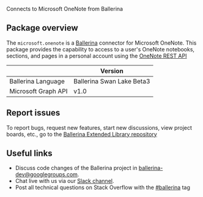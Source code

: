 Connects to Microsoft OneNote from Ballerina

## Package overview
The `microsoft.onenote` is a [Ballerina](https://ballerina.io/) connector for Microsoft OneNote.
This package provides the capability to access to a user's OneNote notebooks, sections, and pages in a personal 
account using the [OneNote REST API](https://docs.microsoft.com/en-us/graph/api/resources/onenote-api-overview?view=graph-rest-1.0)

|                             |           Version           |
| ----------------------------|-----------------------------|
| Ballerina Language          |  Ballerina Swan Lake Beta3  |
| Microsoft Graph API         |  v1.0                       |
 
## Report issues
To report bugs, request new features, start new discussions, view project boards, etc., go to the [Ballerina Extended Library repository](https://github.com/ballerina-platform/ballerina-extended-library)

## Useful links
- Discuss code changes of the Ballerina project in [ballerina-dev@googlegroups.com](mailto:ballerina-dev@googlegroups.com).
- Chat live with us via our [Slack channel](https://ballerina.io/community/slack/).
- Post all technical questions on Stack Overflow with the [#ballerina](https://stackoverflow.com/questions/tagged/ballerina) tag
